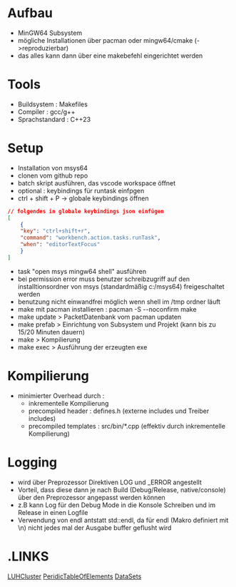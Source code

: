# Aufbau
- MinGW64 Subsystem
- mögliche Installationen über pacman oder mingw64/cmake (->reproduzierbar)
- das alles kann dann über eine makebefehl eingerichtet werden

# Tools
- Buildsystem : Makefiles
- Compiler : gcc/g++
- Sprachstandard : C++23

# Setup
- Installation von msys64
- clonen vom github repo
- batch skript ausführen, das vscode workspace öffnet
- optional : keybindings für runtask einfpgen
- ctrl + shift + P -> globale keybindings öffnen
```json
// folgendes in globale keybindings json einfügen
[
    {
    "key": "ctrl+shift+r",
    "command": "workbench.action.tasks.runTask",
    "when": "editorTextFocus"
    }
]
```
- task "open msys mingw64 shell" ausführen
- bei permission error muss benutzer schreibzugriff auf den installtionsordner von msys (standardmäßig c:/msys64) freigeschaltet werden
- benutzung nicht einwandfrei möglich wenn shell im /tmp ordner läuft
- make mit pacman installieren : pacman -S --noconfirm make
- make update > PacketDatenbank vom pacman updaten
- make prefab > Einrichtung von Subsystem und Projekt (kann bis zu 15/20 Minuten dauern)
- make > Kompilierung
- make exec > Ausführung der erzeugten exe

# Kompilierung
- minimierter Overhead durch :
    - inkrementelle Kompilierung
    - precompiled header : defines.h (externe includes und Treiber includes)
    - precompiled templates : src/bin/*.cpp (effektiv durch inkrementelle Kompilierung)

# Logging
- wird über Preprozessor Direktiven LOG und _ERROR angestellt
- Vorteil, dass diese dann je nach Build (Debug/Release, native/console) über den Preprozessor angepasst werden können
- z.B kann Log für den Debug Mode in die Konsole Schreiben und im Release in einen Logfile
- Verwendung von endl antstatt std::endl, da für endl (Makro definiert mit \n) nicht jedes mal der Ausgabe buffer geflusht wird 

# .LINKS
[LUHCluster]("https://login.cluster.uni-hannover.de/pun/sys/dashboard")
[PeridicTableOfElements]("https://www-users.cse.umn.edu/~arnold/femtable/")
[DataSets]("https://people.sc.fsu.edu/~jburkardt/datasets/")



